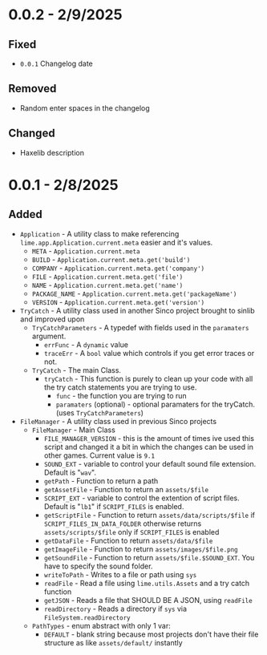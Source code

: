 # 0.0.2 - 2/9/2025
## Fixed
- `0.0.1` Changelog date
## Removed
- Random enter spaces in the changelog
## Changed
- Haxelib description

# 0.0.1 - 2/8/2025
## Added
- `Application` - A utility class to make referencing `lime.app.Application.current.meta` easier and it's values.
	- `META` - `Application.current.meta`
	- `BUILD` - `Application.current.meta.get('build')`
	- `COMPANY` - `Application.current.meta.get('company')`
	- `FILE` - `Application.current.meta.get('file')`
	- `NAME` - `Application.current.meta.get('name')`
	- `PACKAGE_NAME` - `Application.current.meta.get('packageName')`
	- `VERSION` - `Application.current.meta.get('version')`
- `TryCatch` - A utility class used in another Sinco project brought to sinlib and improved upon
	- `TryCatchParameters` - A typedef with fields used in the `paramaters` argument.
		- `errFunc` - A `dynamic` value
		- `traceErr` - A `bool` value which controls if you get error traces or not.
	- `TryCatch` - The main Class.
		- `tryCatch` - This function is purely to clean up your code with all the try catch statements you are trying to use.
			- `func` - the function you are trying to run
			- `paramaters` (optional) - optional paramaters for the tryCatch. (uses `TryCatchParameters`)
- `FileManager` - A utility class used in previous Sinco projects
	- `FileManager` - Main Class
		- `FILE_MANAGER_VERSION` - this is the amount of times ive used this script and changed it a bit in which the changes can be used in other games. Current value is `9.1`
		- `SOUND_EXT` - variable to control your default sound file extension. Default is "`wav`".
		- `getPath` - Function to return a path
		- `getAssetFile` - Function to return an `assets/$file`
		- `SCRIPT_EXT` - variable to control the extention of script files. Default is "`lb1`" if `SCRIPT_FILES` is enabled.
		- `getScriptFile` - Function to return `assets/data/scripts/$file` if `SCRIPT_FILES_IN_DATA_FOLDER` otherwise returns `assets/scripts/$file` only if `SCRIPT_FILES` is enabled
		- `getDataFile` - Function to return `assets/data/$file`
		- `getImageFile` - Function to return `assets/images/$file.png`
		- `getSoundFile` - Function to return `assets/$file.$SOUND_EXT`. You have to specify the sound folder.
		- `writeToPath` - Writes to a file or path using `sys`
		- `readFile` - Read a file using `lime.utils.Assets` and a try catch function
		- `getJSON` - Reads a file that SHOULD BE A JSON, using `readFile`
		- `readDirectory` - Reads a directory if `sys` via `FileSystem.readDirectory`
	- `PathTypes` - enum abstract with only 1 var:
		- `DEFAULT` - blank string because most projects don't have their file structure as like `assets/default/` instantly
